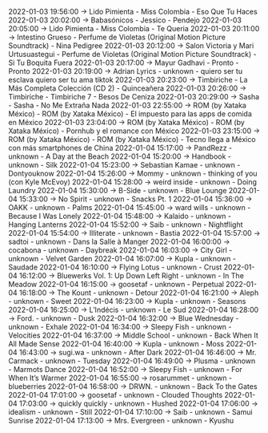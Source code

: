 2022-01-03 19:56:00 -> Lido Pimienta - Miss Colombia - Eso Que Tu Haces
2022-01-03 20:02:00 -> Babasónicos - Jessico - Pendejo
2022-01-03 20:05:00 -> Lido Pimienta - Miss Colombia - Te Queria
2022-01-03 20:11:00 -> Intestino Grueso - Perfume de Violetas (Original Motion Picture Soundtrack) - Nina Pedigree
2022-01-03 20:12:00 -> Salon Victoria y Mari Urtusuastegui - Perfume de Violetas (Original Motion Picture Soundtrack) - Si Tu Boquita Fuera
2022-01-03 20:17:00 -> Mayur Gadhavi - Pronto - Pronto
2022-01-03 20:19:00 -> Adrian Lyrics - unknown - quiero ser tu esclava quiero ser tu ama tiktok
2022-01-03 20:23:00 -> Timbiriche - La Más Completa Colección (CD 2) - Quinceañera
2022-01-03 20:26:00 -> Timbiriche - Timbiriche 7 - Besos De Ceniza
2022-01-03 20:29:00 -> Sasha - Sasha - No Me Extraña Nada
2022-01-03 22:55:00 -> ROM (by Xataka México) - ROM (by Xataka México) - El impuesto para las apps de comida en México
2022-01-03 23:04:00 -> ROM (by Xataka México) - ROM (by Xataka México) - Pornhub y el romance con México
2022-01-03 23:15:00 -> ROM (by Xataka México) - ROM (by Xataka México) - Tecno llega a México con más smartphones de China
2022-01-04 15:17:00 -> PandRezz - unknown - A Day at the Beach
2022-01-04 15:20:00 -> Handbook - unknown - Silk
2022-01-04 15:23:00 -> Sebastian Kamae - unknown - Dontyouknow
2022-01-04 15:26:00 -> Mommy - unknown - thinking of you (con Kyle McEvoy)
2022-01-04 15:28:00 -> weird inside - unknown - Doing Laundry
2022-01-04 15:30:00 -> B-Side - unknown - Blue Lounge
2022-01-04 15:33:00 -> No Spirit - unknown - Snacks Pt. 1
2022-01-04 15:36:00 -> OAKK - unknown - Palms
2022-01-04 15:45:00 -> ward wills - unknown - Because I Was Lonely
2022-01-04 15:48:00 -> Kalaido - unknown - Hanging Lanterns
2022-01-04 15:52:00 -> Saib - unknown - Nightflight
2022-01-04 15:54:00 -> Illiterate - unknown - Bastia
2022-01-04 15:57:00 -> sadtoi - unknown - Dans la Salle à Manger
2022-01-04 16:00:00 -> cocabona - unknown - Daybreak
2022-01-04 16:03:00 -> City Girl - unknown - Velvet Garden
2022-01-04 16:07:00 -> Kupla - unknown - Saudade
2022-01-04 16:10:00 -> Flying Lotus - unknown - Crust
2022-01-04 16:12:00 -> Bluewerks Vol. 1: Up Down Left Right - unknown - In The Meadow
2022-01-04 16:15:00 -> goosetaf - unknown - Perpetual
2022-01-04 16:18:00 -> The Kount - unknown - Detour
2022-01-04 16:21:00 -> Aleph - unknown - Sweet
2022-01-04 16:23:00 -> Kupla - unknown - Seasons
2022-01-04 16:25:00 -> L’Indécis - unknown - Le Sud
2022-01-04 16:28:00 -> Ford. - unknown - Dusk
2022-01-04 16:32:00 -> Blue Wednesday - unknown - Exhale
2022-01-04 16:34:00 -> Sleepy Fish - unknown - Velocities
2022-01-04 16:37:00 -> Middle School - unknown - Back When It All Made Sense
2022-01-04 16:40:00 -> Kupla - unknown - Moss
2022-01-04 16:43:00 -> sugi.wa - unknown - After Dark
2022-01-04 16:46:00 -> Mr. Carmack - unknown - Tuesday
2022-01-04 16:49:00 -> Plusma - unknown - Marmots Dance
2022-01-04 16:52:00 -> Sleepy Fish - unknown - For When It’s Warmer
2022-01-04 16:55:00 -> rosarummet - unknown - blueberries
2022-01-04 16:58:00 -> DRWN. - unknown - Back To the Gates
2022-01-04 17:01:00 -> goosetaf - unknown - Clouded Thoughts
2022-01-04 17:03:00 -> quickly quickly - unknown - Hushed
2022-01-04 17:06:00 -> idealism - unknown - Still
2022-01-04 17:10:00 -> Saib - unknown - Samui Sunrise
2022-01-04 17:13:00 -> Mrs. Evergreen - unknown - Kyushu
